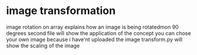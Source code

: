 # image transformation
image rotation on array explains how an image is being rotatedmon 90 degrees 
second file will show the application of the concept
you can chose your own image because i have'nt uploaded the image
transform.py will show the scaling of the image
